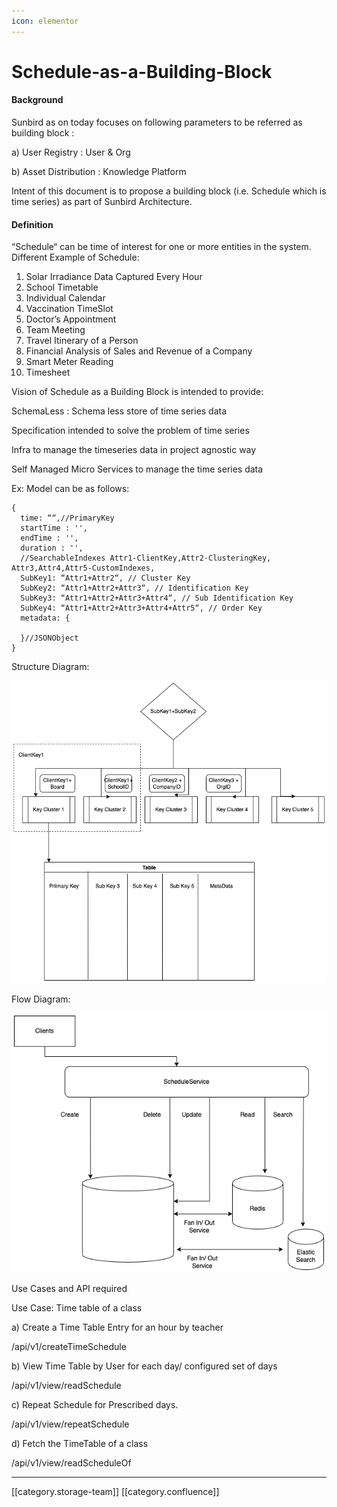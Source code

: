 ```yaml
---
icon: elementor
---
```


# Schedule-as-a-Building-Block

#### Background

Sunbird as on today focuses on following parameters to be referred as building block :

a) User Registry : User & Org

b) Asset Distribution : Knowledge Platform

Intent of this document is to propose a building block (i.e. Schedule which is time series) as part of Sunbird Architecture.

#### Definition

“Schedule“ can be time of interest for one or more entities in the system. Different Example of Schedule:

1. Solar Irradiance Data Captured Every Hour
2. School Timetable
3. Individual Calendar
4. Vaccination TimeSlot
5. Doctor’s Appointment
6. Team Meeting
7. Travel Itinerary of a Person
8. Financial Analysis of Sales and Revenue of a Company
9. Smart Meter Reading
10. Timesheet

Vision of Schedule as a Building Block is intended to provide:

SchemaLess : Schema less store of time series data

Specification intended to solve the problem of time series

Infra to manage the timeseries data in project agnostic way

Self Managed Micro Services to manage the time series data

Ex: Model can be as follows:

```actionscript3
{
  time: ““,//PrimaryKey
  startTime : '',
  endTime : '',
  duration : '',
  //SearchableIndexes Attr1-ClientKey,Attr2-ClusteringKey, Attr3,Attr4,Attr5-CustomIndexes,
  SubKey1: “Attr1+Attr2“, // Cluster Key
  SubKey2: “Attr1+Attr2+Attr3“, // Identification Key 
  SubKey3: “Attr1+Attr2+Attr3+Attr4“, // Sub Identification Key
  SubKey4: “Attr1+Attr2+Attr3+Attr4+Attr5“, // Order Key
  metadata: {
    
  }//JSONObject
} 
```

Structure Diagram:

![](<../../../../Consumption/Fullexport/images/storage/Untitled Diagram.drawio.png>)

Flow Diagram:

![](<../../../../Consumption/Fullexport/images/storage/Untitled Diagram.drawio1.drawio.png>)

Use Cases and API required

Use Case: Time table of a class

a) Create a Time Table Entry for an hour by teacher

/api/v1/createTimeSchedule

b) View Time Table by User for each day/ configured set of days

/api/v1/view/readSchedule

c) Repeat Schedule for Prescribed days.

/api/v1/view/repeatSchedule

d) Fetch the TimeTable of a class

/api/v1/view/readScheduleOf

***

\[\[category.storage-team]] \[\[category.confluence]]

